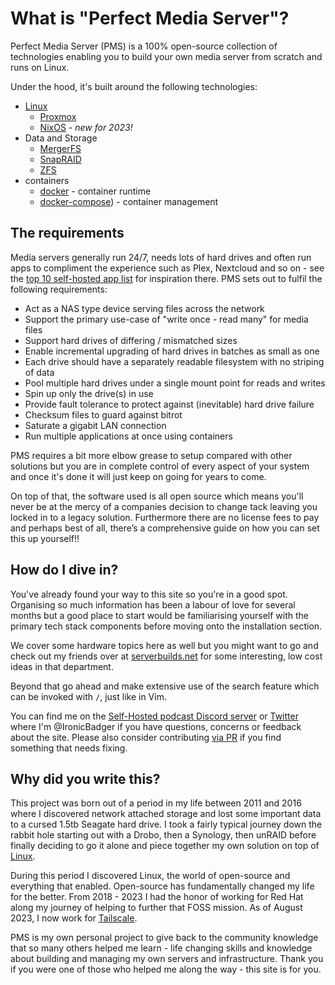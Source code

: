 # What is "Perfect Media Server"?

Perfect Media Server (PMS) is a 100% open-source collection of technologies enabling you to build your own media server from scratch and runs on Linux.

Under the hood, it's built around the following technologies:

+ [Linux](../02-tech-stack/os/linux.md)
    + [Proxmox](../02-tech-stack/proxmox.md)
    + [NixOS](../02-tech-stack/nixos.md) - *new for 2023!*
+ Data and Storage
    + [MergerFS](../02-tech-stack/mergerfs.md)
    + [SnapRAID](../02-tech-stack/snapraid.md)
    + [ZFS](../02-tech-stack/zfs.md)
+ containers 
    + [docker](../02-tech-stack/docker.md) - container runtime
    + [docker-compose](../02-tech-stack/docker-compose.md)) - container management

## The requirements

Media servers generally run 24/7, needs lots of hard drives and often run apps to compliment the experience such as Plex, Nextcloud and so on - see the [top 10 self-hosted app list](../04-day-two/top10apps.md) for inspiration there. PMS sets out to fulfil the following requirements:

* Act as a NAS type device serving files across the network
* Support the primary use-case of "write once - read many" for media files
* Support hard drives of differing / mismatched sizes
* Enable incremental upgrading of hard drives in batches as small as one
* Each drive should have a separately readable filesystem with no striping of data
* Pool multiple hard drives under a single mount point for reads and writes
* Spin up only the drive(s) in use
* Provide fault tolerance to protect against (inevitable) hard drive failure
* Checksum files to guard against bitrot
* Saturate a gigabit LAN connection
* Run multiple applications at once using containers

PMS requires a bit more elbow grease to setup compared with other solutions but you are in complete control of every aspect of your system and once it's done it will just keep on going for years to come. 

On top of that, the software used is all open source which means you'll never be at the mercy of a companies decision to change tack leaving you locked in to a legacy solution. Furthermore there are no license fees to pay and perhaps best of all, there’s a comprehensive guide on how you can set this up yourself!!

## How do I dive in?

You've already found your way to this site so you're in a good spot. Organising so much information has been a labour of love for several months but a good place to start would be familiarising yourself with the primary tech stack components before moving onto the installation section.

We cover some hardware topics here as well but you might want to go and check out my friends over at [serverbuilds.net](https://serverbuilds.net) for some interesting, low cost ideas in that department.

Beyond that go ahead and make extensive use of the search feature which can be invoked with `/`, just like in Vim.

You can find me on the [Self-Hosted podcast Discord server](https://discord.gg/efhGsp75dx) or [Twitter](https://twitter.com/ironicbadger) where I'm @IronicBadger if you have questions, concerns or feedback about the site. Please also consider contributing [via PR](https://github.com/IronicBadger/pms-wiki/) if you find something that needs fixing.

## Why did you write this?

This project was born out of a period in my life between 2011 and 2016 where I discovered network attached storage and lost some important data to a cursed 1.5tb Seagate hard drive. I took a fairly typical journey down the rabbit hole starting out with a Drobo, then a Synology, then unRAID before finally deciding to go it alone and piece together my own solution on top of [Linux](../02-tech-stack/os/linux.md).

During this period I discovered Linux, the world of open-source and everything that enabled. Open-source has fundamentally changed my life for the better. From 2018 - 2023 I had the honor of working for Red Hat along my journey of helping to further that FOSS mission. As of August 2023, I now work for [Tailscale](https://tailscale.com).

PMS is my own personal project to give back to the community knowledge that so many others helped me learn - life changing skills and knowledge about building and managing my own servers and infrastructure. Thank you if you were one of those who helped me along the way - this site is for you.
